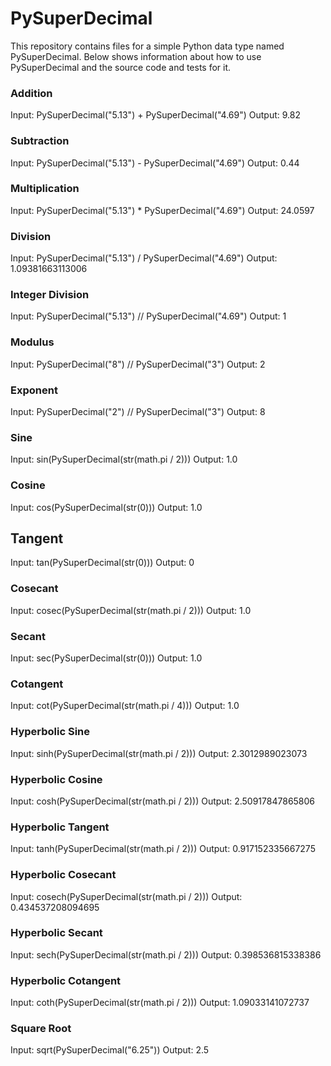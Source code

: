 # PySuperDecimal
This repository contains files for a simple Python data type named PySuperDecimal. Below shows information about how to use PySuperDecimal and the 
source code and tests for it.

### Addition

Input: PySuperDecimal("5.13") + PySuperDecimal("4.69")
Output: 9.82

### Subtraction

Input: PySuperDecimal("5.13") - PySuperDecimal("4.69")
Output: 0.44

### Multiplication

Input: PySuperDecimal("5.13") * PySuperDecimal("4.69")
Output: 24.0597

### Division

Input: PySuperDecimal("5.13") / PySuperDecimal("4.69")
Output: 1.09381663113006

### Integer Division

Input: PySuperDecimal("5.13") // PySuperDecimal("4.69")
Output: 1

### Modulus

Input: PySuperDecimal("8") // PySuperDecimal("3")
Output: 2

### Exponent
Input: PySuperDecimal("2") // PySuperDecimal("3")
Output: 8

### Sine
Input: sin(PySuperDecimal(str(math.pi / 2)))
Output: 1.0

### Cosine
Input: cos(PySuperDecimal(str(0)))
Output: 1.0

## Tangent
Input: tan(PySuperDecimal(str(0)))
Output: 0

### Cosecant
Input: cosec(PySuperDecimal(str(math.pi / 2)))
Output: 1.0

### Secant
Input: sec(PySuperDecimal(str(0)))
Output: 1.0

### Cotangent
Input: cot(PySuperDecimal(str(math.pi / 4)))
Output: 1.0

### Hyperbolic Sine
Input: sinh(PySuperDecimal(str(math.pi / 2)))
Output: 2.3012989023073

### Hyperbolic Cosine
Input: cosh(PySuperDecimal(str(math.pi / 2)))
Output: 2.50917847865806

### Hyperbolic Tangent
Input: tanh(PySuperDecimal(str(math.pi / 2)))
Output: 0.917152335667275

### Hyperbolic Cosecant
Input: cosech(PySuperDecimal(str(math.pi / 2)))
Output: 0.434537208094695

### Hyperbolic Secant
Input: sech(PySuperDecimal(str(math.pi / 2)))
Output: 0.398536815338386

### Hyperbolic Cotangent
Input: coth(PySuperDecimal(str(math.pi / 2)))
Output: 1.09033141072737

### Square Root
Input: sqrt(PySuperDecimal("6.25"))
Output: 2.5

